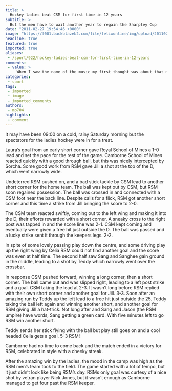 ```yaml
---
title: >
  Hockey ladies beat CSM for first time in 12 years
subtitle: >
  But the men have to wait another year to regain the Sharpley Cup
date: "2011-02-27 19:54:46 +0000"
image: "https://f001.backblazeb2.com/file/felixonline/img/upload/201102271953-ks607-rsmwomen.jpg"
headline: true
featured: true
imported: true
aliases:
 - /sport/922/hockey-ladies-beat-csm-for-first-time-in-12-years
comments:
 - value: >
     When I saw the name of the music my first thought was about that music from the game Okami Sun Rises that theme is ratehr epic!Well, besides the name, these musics have nothing in common. lol.The release of the disc is set for today, right?Is kind of weird to see Garanhuns in this way . Feels more dramatic and beautiful.,I have had around 30 <a href="http://gofckddf.com">tdears</a> so far, on several demo accounts with Forex MegaDroid and until now all of them where profitable.Today I started to use Forex MegaDroid on my Easy Forex Live account. It took 2 <a href="http://gofckddf.com">tdears</a>, both winners. So far so good., patch cheap auto insutance online cialis insurance apply california car insurance how it works
categories:
 - sport
tags:
 - imported
 - image
 - imported_comments
authors:
 - mp704
highlights:
 - comment
---
```


It may have been 09:00 on a cold, rainy Saturday morning but the spectators for the ladies hockey were in for a treat.

Laura’s goal from an early short corner gave Royal School of Mines a 1-0 lead and set the pace for the rest of the game. Camborne School of Mines reacted quickly with a good through ball, but this was nicely intercepted by Sorcha. Some good work from RSM gave Jill a shot at the top of the D, which went narrowly wide.

Undeterred RSM pushed on, and a bad stick tackle by CSM lead to another short corner for the home team. The ball was kept out by CSM, but RSM soon regained possession. The ball was crossed in and connected with a CSM foot near the back line. Despite calls for a flick, RSM got another short corner and this time a strike from Jill bringing the score to 2-0.

The CSM team reacted swiftly, coming out to the left wing and making it into the D, their efforts rewarded with a short corner. A sneaky cross to the right post was tapped in and the score line was 2-1. CSM kept coming and eventually were given a free hit just outside the D. The ball was passed and a lucky strike sent it through the keepers legs. 2-2.

In spite of some lovely passing play down the centre, and some driving play up the right wing by Celia RSM could not find another goal and the score was even at half time. The second half saw Sang and Sanghee gain ground in the middle, leading to a shot by Teddy which narrowly went over the crossbar.

In response CSM pushed forward, winning a long corner, then a short corner. The ball came out and was slipped right, leading to a left post strike and a goal. CSM taking the lead at 2-3. It wasn’t long before RSM replied with their own short corner and another goal for Jill. 3-3. Soon after an amazing run by Teddy up the left lead to a free hit just outside the 25. Teddy taking the ball left again and winning another short, and another goal for RSM giving Jill a hat-trick. Not long after and Sang and Jason (the RSM umpire) have words, Sang getting a green card. With five minutes left to go RSM win another short.

Teddy sends her stick flying with the ball but play still goes on and a cool headed Celia gets a goal. 5-3 RSM!

Camborne had no time to come back and the match ended in a victory for RSM, celebrated in style with a cheeky streak.

<![CDATA[
p.p1 {margin: 0.0px 0.0px 0.0px 0.0px; text-align: justify; font: 9.0px Times}	]]>

After the amazing win by the ladies, the mood in the camp was high as the RSM men’s team took to the field. The game started with a lot of tempo, but it just didn’t look like being RSM’s day. RSMs only goal was curtesy of a nice shot by vetran player Nick Jones, but it wasn’t enough as Camborne managed to get four past the RSM keeper.

